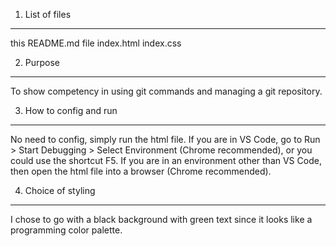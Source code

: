 1. List of files
-------------

this README.md file
index.html
index.css

2. Purpose
----------

To show competency in using git commands and managing a git repository.

3. How to config and run
------------------------

No need to config, simply run the html file.
If you are in VS Code, go to Run > Start Debugging > Select Environment (Chrome recommended), or you could use the shortcut F5.
If you are in an environment other than VS Code, then open the html file into a browser (Chrome recommended).

4. Choice of styling
--------------------

I chose to go with a black background with green text since it looks like a programming color palette.